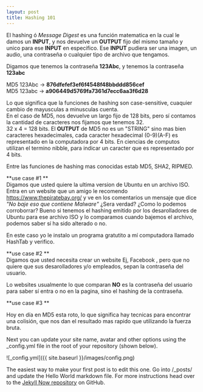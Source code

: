 ```yaml
---
layout: post
title: Hashing 101
---
```


El hashing ó _Message Digest_ es una función matematica en la cual le damos un **INPUT**, y nos devuelve un **OUTPUT** fijo del mismo tamaño y unico para ese **INPUT** en especifico. Ese **INPUT** pudiera ser una imagen, un audio, una contraseña o cualquier tipo de archivo que tengamos.  

Digamos que tenemos la contraseña **123Abc**, y tenemos la contraseña **123abc**  


MD5 123Abc -> **876dfefef3ef6f4548f48bbddd856cef**  
MD5 123abc -> **a906449d5769fa7361d7ecc6aa3f6d28**  

Lo que significa que la funciones de hashing son case-sensitive, cuaquier cambio de mayusculas a minusculas cuenta.  
En el caso de MD5, nos devuelve un largo fijo de 128 bits, pero sí contamos la cantidad de caracteres nos fijamos que tenemos 32.  
32 x 4 = 128 bits. El **OUTPUT** de MD5 no es un "STRING" sino mas bien caracteres hexadecimales, cada caracter hexadecimal (0-9)(A-F) es representado en la computadora por 4 bits. En ciencias de computos utilizan el termino nibble, para indicar un caracter que es representado por 4 bits.  






Entre las funciones de hashing mas conocidas estab MD5, SHA2, RIPMED.

**use case #1  **  
Digamos que usted quiere la ultima version de Ubuntu en un archivo ISO. Entra en un website que un amigo le recomendo https://www.thepiratebay.org/ y ve en los comentarios un mensaje que dice _"No baje eso que contiene Malware"_ ¿Sera verdad? ¿Como lo podemos corroborrar? Bueno si tenemos el hashing emitido por los desarolladores de Ubuntu para ese archivo ISO y lo comparamos cuando bajemos el archivo, podemos saber sí ha sido alterado o no.

En este caso yo le instalo un programa gratutito a mí computadora llamado HashTab y verifico.







**use case #2  **  
Digamos que usted necesita crear un website Ej, Facebook , pero que no quiere que sus desarolladores y/o empleados, sepan la contraseña del usuario.

Lo websites usualmente lo que comparan **NO** es la contraseña del usuario para saber sí entra o no en la pagina, sino el hashing de la contraseña.







**use case #3  **  









  
Hoy en día en MD5 esta roto, lo que significa hay tecnicas para encontrar una colisión, que nos dan el resultado mas rapido que utilizando la fuerza bruta.





Next you can update your site name, avatar and other options using the _config.yml file in the root of your repository (shown below).

![_config.yml]({{ site.baseurl }}/images/config.png)

The easiest way to make your first post is to edit this one. Go into /_posts/ and update the Hello World markdown file. For more instructions head over to the [Jekyll Now repository](https://github.com/barryclark/jekyll-now) on GitHub.
